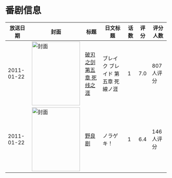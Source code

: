 # 番剧信息

|放送日期|封面|标题|日文标题|话数|评分|评分人数|
|---|---|---|---|---|---|---|
|2011-01-22|<img src="//lain.bgm.tv/pic/cover/c/d7/da/11044_K0fKN.jpg" alt="封面" style="width:150px;height:200px;object-fit:cover;">|[破刃之剑 第五章 死线之涯](https://bangumi.tv/subject/11044)|ブレイク ブレイド 第五章 死線ノ涯|1|7.0|807人评分|
|2011-01-22|<img src="//lain.bgm.tv/pic/cover/c/6e/d9/28206_xOpP9.jpg" alt="封面" style="width:150px;height:200px;object-fit:cover;">|[野良剧](https://bangumi.tv/subject/28206)|ノラゲキ！|1|6.4|146人评分|

